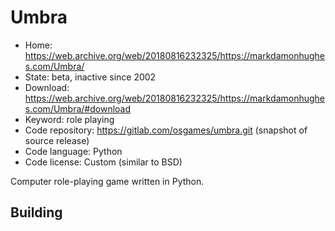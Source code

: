 # Umbra

- Home: https://web.archive.org/web/20180816232325/https://markdamonhughes.com/Umbra/
- State: beta, inactive since 2002
- Download: https://web.archive.org/web/20180816232325/https://markdamonhughes.com/Umbra/#download
- Keyword: role playing
- Code repository: https://gitlab.com/osgames/umbra.git (snapshot of source release)
- Code language: Python
- Code license: Custom (similar to BSD)

Computer role-playing game written in Python.

## Building
